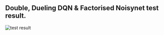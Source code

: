 ## Double, Dueling DQN & Factorised Noisynet test result.

![test result](https://github.com/LeejwUniverse/RL_Rainbow_Pytorch/blob/master/03%20Noisy%20Network/image/1step_factorised_results.png)
